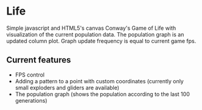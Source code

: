 # Life
Simple javascript and HTML5's canvas Conway's Game of Life with visualization of the current population data. The population graph is an updated column plot. Graph update frequency is equal to current game fps.
## Current features
* FPS control
* Adding a pattern to a point with custom coordinates (currently only small exploders and gliders are available)
* The population graph (shows the population according to the last 100 generations)
